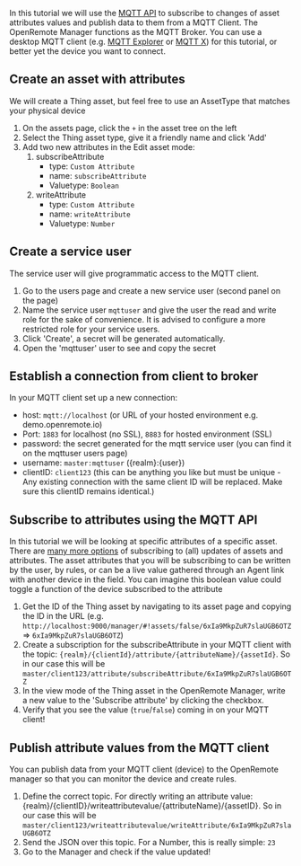 In this tutorial we will use the [MQTT API](https://github.com/openremote/openremote/wiki/User-Guide%3A-Manager-APIs#mqtt-api-mqtt-broker) to subscribe to changes of asset attributes values and publish data to them from a MQTT Client. The OpenRemote Manager functions as the MQTT Broker. You can use a desktop MQTT client (e.g. [MQTT Explorer](http://mqtt-explorer.com/) or [MQTT X](https://mqttx.app/)) for this tutorial, or better yet the device you want to connect.

## Create an asset with attributes
We will create a Thing asset, but feel free to use an AssetType that matches your physical device
1. On the assets page, click the `+` in the asset tree on the left
1. Select the Thing asset type, give it a friendly name and click 'Add'
1. Add two new attributes in the Edit asset mode: 
   1. subscribeAttribute
      - type: `Custom Attribute`
      - name: `subscribeAttribute`
      - Valuetype: `Boolean`
   2. writeAttribute
      - type: `Custom Attribute`
      - name: `writeAttribute`
      - Valuetype: `Number`

## Create a service user
The service user will give programmatic access to the MQTT client.
1. Go to the users page and create a new service user (second panel on the page)
2. Name the service user `mqttuser` and give the user the read and write role for the sake of convenience. It is advised to configure a more restricted role for your service users.
3. Click 'Create', a secret will be generated automatically.
4. Open the 'mqttuser' user to see and copy the secret

## Establish a connection from client to broker
In your MQTT client set up a new connection:
- host: `mqtt://localhost` (or URL of your hosted environment e.g. demo.openremote.io)
- Port: `1883` for localhost (no SSL), `8883` for hosted environment (SSL)
- password: the secret generated for the mqtt service user (you can find it on the mqttuser users page)
- username: `master:mqttuser` ({realm}:{user})
- clientID: `client123` (this can be anything you like but must be unique - Any existing connection with the same client ID will be replaced. Make sure this clientID remains identical.)

## Subscribe to attributes using the MQTT API
In this tutorial we will be looking at specific attributes of a specific asset. There are [many more options](https://github.com/openremote/openremote/wiki/User-Guide%3A-Manager-APIs#mqtt-api-mqtt-broker) of subscribing to (all) updates of assets and attributes. The asset attributes that you will be subscribing to can be written by the user, by rules, or can be a live value gathered through an Agent link with another device in the field. You can imagine this boolean value could toggle a function of the device subscribed to the attribute
1. Get the ID of the Thing asset by navigating to its asset page and copying the ID in the URL (e.g. `http://localhost:9000/manager/#!assets/false/6xIa9MkpZuR7slaUGB6OTZ` => `6xIa9MkpZuR7slaUGB6OTZ`)
2. Create a subscription for the subscribeAttribute in your MQTT client with the topic: `{realm}/{clientId}/attribute/{attributeName}/{assetId}`. So in our case this will be `master/client123/attribute/subscribeAttribute/6xIa9MkpZuR7slaUGB6OTZ`
3. In the view mode of the Thing asset in the OpenRemote Manager, write a new value to the 'Subscribe attribute' by clicking the checkbox.
4. Verify that you see the value (`true`/`false`) coming in on your MQTT client!

## Publish attribute values from the MQTT client
You can publish data from your MQTT client (device) to the OpenRemote manager so that you can monitor the device and create rules.
1. Define the correct topic. For directly writing an attribute value: {realm}/{clientID}/writeattributevalue/{attributeName}/{assetID}. So in our case this will be `master/client123/writeattributevalue/writeAttribute/6xIa9MkpZuR7slaUGB6OTZ`
2. Send the JSON over this topic. For a Number, this is really simple: `23`
3. Go to the Manager and check if the value updated!